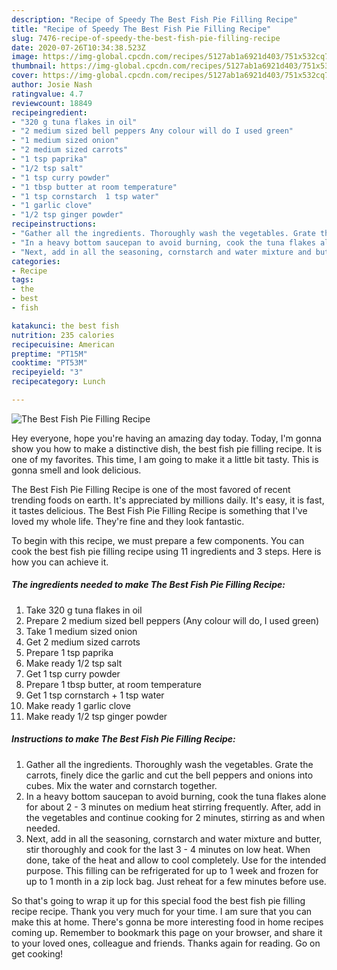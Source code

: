 ```yaml
---
description: "Recipe of Speedy The Best Fish Pie Filling Recipe"
title: "Recipe of Speedy The Best Fish Pie Filling Recipe"
slug: 7476-recipe-of-speedy-the-best-fish-pie-filling-recipe
date: 2020-07-26T10:34:38.523Z
image: https://img-global.cpcdn.com/recipes/5127ab1a6921d403/751x532cq70/the-best-fish-pie-filling-recipe-recipe-main-photo.jpg
thumbnail: https://img-global.cpcdn.com/recipes/5127ab1a6921d403/751x532cq70/the-best-fish-pie-filling-recipe-recipe-main-photo.jpg
cover: https://img-global.cpcdn.com/recipes/5127ab1a6921d403/751x532cq70/the-best-fish-pie-filling-recipe-recipe-main-photo.jpg
author: Josie Nash
ratingvalue: 4.7
reviewcount: 18849
recipeingredient:
- "320 g tuna flakes in oil"
- "2 medium sized bell peppers Any colour will do I used green"
- "1 medium sized onion"
- "2 medium sized carrots"
- "1 tsp paprika"
- "1/2 tsp salt"
- "1 tsp curry powder"
- "1 tbsp butter at room temperature"
- "1 tsp cornstarch  1 tsp water"
- "1 garlic clove"
- "1/2 tsp ginger powder"
recipeinstructions:
- "Gather all the ingredients. Thoroughly wash the vegetables. Grate the carrots, finely dice the garlic and cut the bell peppers and onions into cubes. Mix the water and cornstarch together."
- "In a heavy bottom saucepan to avoid burning, cook the tuna flakes alone for about 2 - 3 minutes on medium heat stirring frequently. After, add in the vegetables and continue cooking for 2 minutes, stirring as and when needed."
- "Next, add in all the seasoning, cornstarch and water mixture and butter, stir thoroughly and cook for the last 3 - 4 minutes on low heat. When done, take of the heat and allow to cool completely. Use for the intended purpose. This filling can be refrigerated for up to 1 week and frozen for up to 1 month in a zip lock bag. Just reheat for a few minutes before use."
categories:
- Recipe
tags:
- the
- best
- fish

katakunci: the best fish 
nutrition: 235 calories
recipecuisine: American
preptime: "PT15M"
cooktime: "PT53M"
recipeyield: "3"
recipecategory: Lunch

---
```



![The Best Fish Pie Filling Recipe](https://img-global.cpcdn.com/recipes/5127ab1a6921d403/751x532cq70/the-best-fish-pie-filling-recipe-recipe-main-photo.jpg)

Hey everyone, hope you're having an amazing day today. Today, I'm gonna show you how to make a distinctive dish, the best fish pie filling recipe. It is one of my favorites. This time, I am going to make it a little bit tasty. This is gonna smell and look delicious.

The Best Fish Pie Filling Recipe is one of the most favored of recent trending foods on earth. It's appreciated by millions daily. It's easy, it is fast, it tastes delicious. The Best Fish Pie Filling Recipe is something that I've loved my whole life. They're fine and they look fantastic.




To begin with this recipe, we must prepare a few components. You can cook the best fish pie filling recipe using 11 ingredients and 3 steps. Here is how you can achieve it.

<!--inarticleads1-->

##### The ingredients needed to make The Best Fish Pie Filling Recipe:

1. Take 320 g tuna flakes in oil
1. Prepare 2 medium sized bell peppers (Any colour will do, I used green)
1. Take 1 medium sized onion
1. Get 2 medium sized carrots
1. Prepare 1 tsp paprika
1. Make ready 1/2 tsp salt
1. Get 1 tsp curry powder
1. Prepare 1 tbsp butter, at room temperature
1. Get 1 tsp cornstarch + 1 tsp water
1. Make ready 1 garlic clove
1. Make ready 1/2 tsp ginger powder




<!--inarticleads2-->

##### Instructions to make The Best Fish Pie Filling Recipe:

1. Gather all the ingredients. Thoroughly wash the vegetables. Grate the carrots, finely dice the garlic and cut the bell peppers and onions into cubes. Mix the water and cornstarch together.
1. In a heavy bottom saucepan to avoid burning, cook the tuna flakes alone for about 2 - 3 minutes on medium heat stirring frequently. After, add in the vegetables and continue cooking for 2 minutes, stirring as and when needed.
1. Next, add in all the seasoning, cornstarch and water mixture and butter, stir thoroughly and cook for the last 3 - 4 minutes on low heat. When done, take of the heat and allow to cool completely. Use for the intended purpose. This filling can be refrigerated for up to 1 week and frozen for up to 1 month in a zip lock bag. Just reheat for a few minutes before use.




So that's going to wrap it up for this special food the best fish pie filling recipe recipe. Thank you very much for your time. I am sure that you can make this at home. There's gonna be more interesting food in home recipes coming up. Remember to bookmark this page on your browser, and share it to your loved ones, colleague and friends. Thanks again for reading. Go on get cooking!
